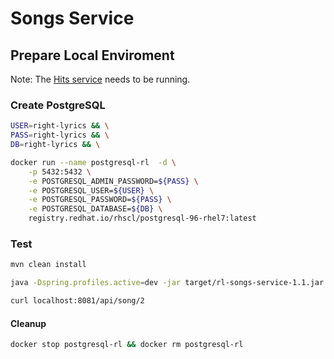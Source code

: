 # Songs Service

## Prepare Local Enviroment

Note: The [Hits service](../hits-service) needs to be running.

### Create PostgreSQL

```bash
USER=right-lyrics && \
PASS=right-lyrics && \
DB=right-lyrics && \

docker run --name postgresql-rl  -d \
    -p 5432:5432 \
    -e POSTGRESQL_ADMIN_PASSWORD=${PASS} \
    -e POSTGRESQL_USER=${USER} \
    -e POSTGRESQL_PASSWORD=${PASS} \
    -e POSTGRESQL_DATABASE=${DB} \
    registry.redhat.io/rhscl/postgresql-96-rhel7:latest
```

### Test

```bash
mvn clean install 

java -Dspring.profiles.active=dev -jar target/rl-songs-service-1.1.jar

curl localhost:8081/api/song/2
```

#### Cleanup

```bash
docker stop postgresql-rl && docker rm postgresql-rl
```
